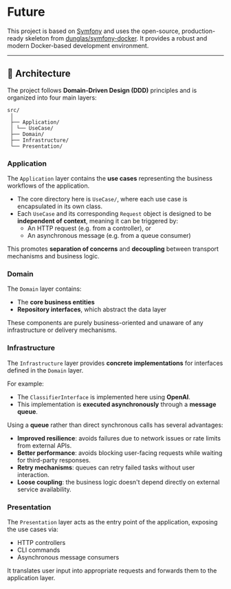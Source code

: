 # Future

This project is based on [Symfony](https://symfony.com/) and uses the open-source, production-ready skeleton from [dunglas/symfony-docker](https://github.com/dunglas/symfony-docker). It provides a robust and modern Docker-based development environment.

---

## 📐 Architecture

The project follows **Domain-Driven Design (DDD)** principles and is organized into four main layers:

```
src/
 │
 ├── Application/
 │ └── UseCase/
 ├── Domain/
 ├── Infrastructure/
 └── Presentation/
```

### Application

The `Application` layer contains the **use cases** representing the business workflows of the application.

- The core directory here is `UseCase/`, where each use case is encapsulated in its own class.
- Each `UseCase` and its corresponding `Request` object is designed to be **independent of context**, meaning it can be triggered by:
    - An HTTP request (e.g. from a controller), or
    - An asynchronous message (e.g. from a queue consumer)

This promotes **separation of concerns** and **decoupling** between transport mechanisms and business logic.

### Domain

The `Domain` layer contains:

- The **core business entities**
- **Repository interfaces**, which abstract the data layer

These components are purely business-oriented and unaware of any infrastructure or delivery mechanisms.

### Infrastructure

The `Infrastructure` layer provides **concrete implementations** for interfaces defined in the `Domain` layer.

For example:

- The `ClassifierInterface` is implemented here using **OpenAI**.
- This implementation is **executed asynchronously** through a **message queue**.

Using a **queue** rather than direct synchronous calls has several advantages:

- **Improved resilience**: avoids failures due to network issues or rate limits from external APIs.
- **Better performance**: avoids blocking user-facing requests while waiting for third-party responses.
- **Retry mechanisms**: queues can retry failed tasks without user interaction.
- **Loose coupling**: the business logic doesn't depend directly on external service availability.

### Presentation

The `Presentation` layer acts as the entry point of the application, exposing the use cases via:

- HTTP controllers
- CLI commands
- Asynchronous message consumers

It translates user input into appropriate requests and forwards them to the application layer.

